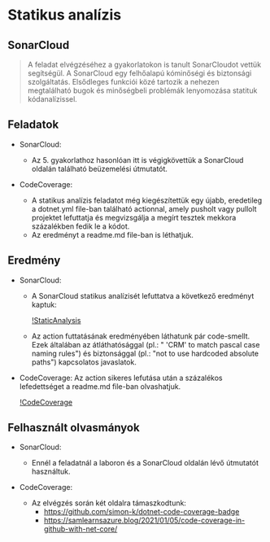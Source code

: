 # Statikus analízis

## SonarCloud

>A feladat elvégzéséhez a gyakorlatokon is tanult SonarCloudot vettük segítségül.
>A SonarCloud egy felhőalapú kóminőségi és biztonsági szolgáltatás.
>Elsődleges funkciói közé tartozik a nehezen megtalálható bugok és minőségbeli problémák lenyomozása statituk kódanalízissel.

## Feladatok

- SonarCloud:

  - Az 5. gyakorlathoz hasonlóan itt is végigkövettük a SonarCloud oldalán található beüzemelési útmutatót.

- CodeCoverage:

  - A statikus analízis feladatot még kiegészítettük egy újabb, eredetileg a dotnet.yml file-ban található actionnal, amely pusholt vagy pullolt projektet lefuttatja és megvizsgálja a megírt tesztek mekkora százalékben fedik le a kódot.
  - Az eredményt a readme.md file-ban is léthatjuk.

## Eredmény

- SonarCloud:

  - A SonarCloud statikus analízisét lefuttatva a következő eredményt kaptuk:

    [!StaticAnalysis](./sonar_cloud_pic/SonarCloudAnalysis.png)

  - Az action futtatásának eredményében láthatunk pár code-smellt. Ezek általában az átláthatósággal (pl.: " 'CRM' to match pascal case naming rules") és biztonsággal (pl.: "not to use hardcoded absolute paths") kapcsolatos javaslatok.

- CodeCoverage:
     Az action sikeres lefutása után a százalékos lefedettséget a readme.md file-ban olvashatjuk.

    [!CodeCoverage](./sonar_cloud_pic/CodeCoverage.png)

## Felhasznált olvasmányok

- SonarCloud:
  - Ennél a feladatnál a laboron és a SonarCloud oldalán lévő útmutatót használtuk.

- CodeCoverage:
  - Az elvégzés során két oldalra támaszkodtunk:
    - <https://github.com/simon-k/dotnet-code-coverage-badge>
    - <https://samlearnsazure.blog/2021/01/05/code-coverage-in-github-with-net-core/>

